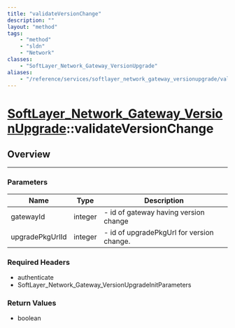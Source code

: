 ```yaml
---
title: "validateVersionChange"
description: ""
layout: "method"
tags:
    - "method"
    - "sldn"
    - "Network"
classes:
    - "SoftLayer_Network_Gateway_VersionUpgrade"
aliases:
    - "/reference/services/softlayer_network_gateway_versionupgrade/validateVersionChange"
---
```

# [SoftLayer_Network_Gateway_VersionUpgrade](/reference/services/SoftLayer_Network_Gateway_VersionUpgrade)::validateVersionChange




## Overview 


-----

### Parameters 
|Name | Type | Description |
| --- | --- | --- |
|gatewayId| integer| - id of gateway having version change|
|upgradePkgUrlId| integer| -  id of upgradePkgUrl for version change.|


### Required Headers
* authenticate
* SoftLayer_Network_Gateway_VersionUpgradeInitParameters


### Return Values
* boolean




